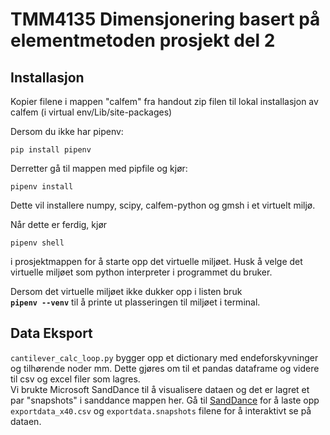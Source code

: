 # TMM4135 Dimensjonering basert på elementmetoden prosjekt del 2

## Installasjon
Kopier filene i mappen "calfem" fra handout zip filen til lokal installasjon av calfem (i virtual env/Lib/site-packages)


Dersom du ikke har pipenv:  
```terminal
pip install pipenv 
```
Derretter gå til mappen med pipfile og kjør:  
```
pipenv install
```  
Dette vil installere numpy, scipy, calfem-python og gmsh i et
virtuelt miljø.  

Når dette er ferdig, kjør 
```
pipenv shell
```  
i prosjektmappen for 
å starte opp det virtuelle miljøet. 
Husk å velge det virtuelle miljøet som python interpreter i 
programmet du bruker. 

Dersom det virtuelle miljøet ikke dukker opp i listen bruk  
**`pipenv --venv`** til å printe ut plasseringen til miljøet i
terminal.

## Data Eksport
`cantilever_calc_loop.py` bygger opp et dictionary med endeforskyvninger og tilhørende noder mm. Dette gjøres om til et pandas dataframe og videre til csv og excel filer som lagres.  
Vi brukte Microsoft SandDance til å visualisere dataen og det er lagret et par "snapshots" i sanddance mappen her. Gå til [SandDance]([https://link](https://microsoft.github.io/SandDance/app/)) for å laste opp `exportdata_x40.csv` og `exportdata.snapshots` filene for å interaktivt se på dataen.